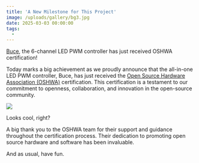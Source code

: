```yaml
---
title: 'A New Milestone for This Project'
image: /uploads/gallery/bg3.jpg
date: 2025-03-03 00:00:00
tags:
  -
---
```


[Buce](products/buce), the 6-channel LED PWM controller has just received OSHWA certification!

Today marks a big achievement as we proudly announce that the all-in-one LED PWM controller, Buce, has just received the [Open Source Hardware Association (OSHWA)](https://www.oshwa.org) certification. This certification is a testament to our commitment to openness, collaboration, and innovation in the open-source community.

[![](/uploads/products/blc06mk1/oshwa.png)](https://certification.oshwa.org/cn000017.html)

Looks cool, right?

A big thank you to the OSHWA team for their support and guidance throughout the certification process. Their dedication to promoting open source hardware and software has been invaluable.

And as usual, have fun.
